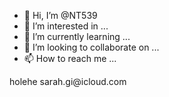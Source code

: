 - 👋 Hi, I’m @NT539
- 👀 I’m interested in ...
- 🌱 I’m currently learning ...
- 💞️ I’m looking to collaborate on ...
- 📫 How to reach me ...

<!---
NT539/NT539 is a ✨ special ✨ repository because its `README.md` (this file) appears on your GitHub profile.
You can click the Preview link to take a look at your changes.
---> holehe sarah.gi@icloud.com

